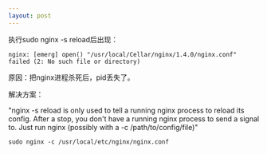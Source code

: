```yaml
---
layout: post
---
```


执行sudo nginx -s reload后出现：    
    
    nginx: [emerg] open() "/usr/local/Cellar/nginx/1.4.0/nginx.conf" failed (2: No such file or directory)

原因：把nginx进程杀死后，pid丢失了。

解决方案：

"nginx -s reload is only used to tell a running nginx process to reload its config. After a stop, you don't have a running nginx process to send a signal to. Just run nginx (possibly with a -c /path/to/config/file)"

    sudo nginx -c /usr/local/etc/nginx/nginx.conf
